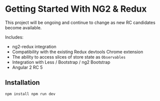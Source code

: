 # Getting Started With NG2 & Redux

This project will be ongoing and continue to change as new RC candidates become available.

Includes:
* ng2-redux integration
* Compatibility with the existing Redux devtools Chrome extension
* The ability to access slices of store state as `Observables`
* Integration with Less / Bootstrap / ng2 Bootstrap
* Angular 2 RC 5


## Installation

```sh
npm install npm run dev
```
